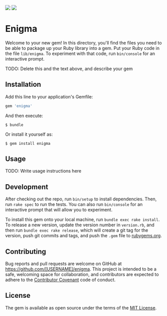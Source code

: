 <a href="https://codeclimate.com/github/andela-gogbara/Enigma"><img src="https://codeclimate.com/github/andela-gogbara/Enigma/badges/gpa.svg" /></a>
<a href="https://codeclimate.com/github/andela-gogbara/Enigma/coverage"><img src="https://codeclimate.com/github/andela-gogbara/Enigma/badges/coverage.svg" /></a>
# Enigma

Welcome to your new gem! In this directory, you'll find the files you need to be able to package up your Ruby library into a gem. Put your Ruby code in the file `lib/enigma`. To experiment with that code, run `bin/console` for an interactive prompt.

TODO: Delete this and the text above, and describe your gem

## Installation

Add this line to your application's Gemfile:

```ruby
gem 'enigma'
```

And then execute:

    $ bundle

Or install it yourself as:

    $ gem install enigma

## Usage

TODO: Write usage instructions here

## Development

After checking out the repo, run `bin/setup` to install dependencies. Then, run `rake spec` to run the tests. You can also run `bin/console` for an interactive prompt that will allow you to experiment.

To install this gem onto your local machine, run `bundle exec rake install`. To release a new version, update the version number in `version.rb`, and then run `bundle exec rake release`, which will create a git tag for the version, push git commits and tags, and push the `.gem` file to [rubygems.org](https://rubygems.org).

## Contributing

Bug reports and pull requests are welcome on GitHub at https://github.com/[USERNAME]/enigma. This project is intended to be a safe, welcoming space for collaboration, and contributors are expected to adhere to the [Contributor Covenant](http://contributor-covenant.org) code of conduct.


## License

The gem is available as open source under the terms of the [MIT License](http://opensource.org/licenses/MIT).

